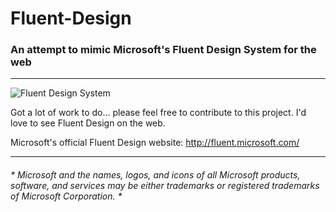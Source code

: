# Fluent-Design
### An attempt to mimic Microsoft's Fluent Design System for the web

-----

![Fluent Design System](http://fluent.microsoft.com/img/building-blocks/light.png "(C) Copyright Microsoft")

Got a lot of work to do... please feel free to contribute to this project. I'd love to see Fluent Design on the web.

Microsoft's official Fluent Design website: http://fluent.microsoft.com/

-----

###### * *Microsoft and the names, logos, and icons of all Microsoft products, software, and services may be either trademarks or registered trademarks of Microsoft Corporation.* *

